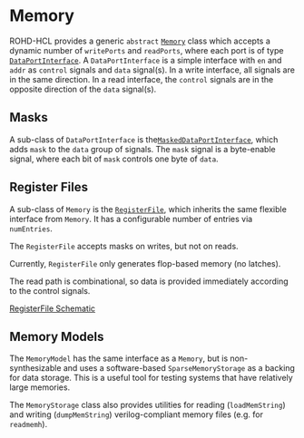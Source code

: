 # Memory

ROHD-HCL provides a generic `abstract` [`Memory`](https://intel.github.io/rohd-hcl/rohd_hcl/Memory-class.html) class which accepts a dynamic number of `writePorts` and `readPorts`, where each port is of type [`DataPortInterface`](https://intel.github.io/rohd-hcl/rohd_hcl/DataPortInterface-class.html).  A `DataPortInterface` is a simple interface with `en` and `addr` as `control` signals and `data` signal(s).  In a write interface, all signals are in the same direction.  In a read interface, the `control` signals are in the opposite direction of the `data` signal(s).

## Masks

A sub-class of `DataPortInterface` is the[`MaskedDataPortInterface`](https://intel.github.io/rohd-hcl/rohd_hcl/MaskedDataPortInterface-class.html), which adds `mask` to the `data` group of signals.  The `mask` signal is a byte-enable signal, where each bit of `mask` controls one byte of `data`.

## Register Files

A sub-class of `Memory` is the [`RegisterFile`](https://intel.github.io/rohd-hcl/rohd_hcl/RegisterFile-class.html), which inherits the same flexible interface from `Memory`.  It has a configurable number of entries via `numEntries`.

The `RegisterFile` accepts masks on writes, but not on reads.

Currently, `RegisterFile` only generates flop-based memory (no latches).

The read path is combinational, so data is provided immediately according to the control signals.

[RegisterFile Schematic](https://intel.github.io/rohd-hcl/RegisterFile_WP1_RP1_E4.html)

## Memory Models

The `MemoryModel` has the same interface as a `Memory`, but is non-synthesizable and uses a software-based `SparseMemoryStorage` as a backing for data storage. This is a useful tool for testing systems that have relatively large memories.

The `MemoryStorage` class also provides utilities for reading (`loadMemString`) and writing (`dumpMemString`) verilog-compliant memory files (e.g. for `readmemh`).
